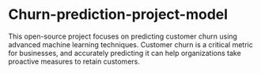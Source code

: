 # Churn-prediction-project-model
This open-source project focuses on predicting customer churn using advanced machine learning techniques. Customer churn is a critical metric for businesses, and accurately predicting it can help organizations take proactive measures to retain customers.
